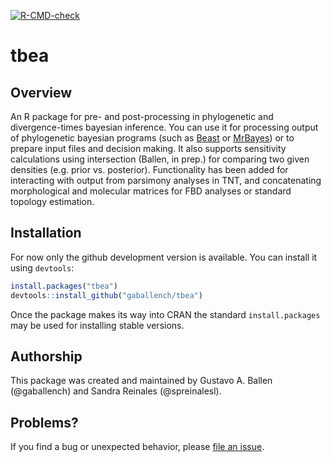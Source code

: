 
<!-- README.md is generated from README.Rmd. Please edit that file -->
<!-- badges: start -->

[![R-CMD-check](https://github.com/gaballench/tbea/workflows/R-CMD-check/badge.svg)](https://github.com/gaballench/tbea/actions)
<!-- badges: end -->

# tbea

## Overview

An R package for pre- and post-processing in phylogenetic and
divergence-times bayesian inference. You can use it for processing
output of phylogenetic bayesian programs (such as
[Beast](https://www.beast2.org/) or
[MrBayes](http://nbisweden.github.io/MrBayes/index.html)) or to prepare
input files and decision making. It also supports sensitivity
calculations using intersection (Ballen, in prep.) for comparing two
given densities (e.g. prior vs. posterior). Functionality has been added
for interacting with output from parsimony analyses in TNT, and
concatenating morphological and molecular matrices for FBD analyses or
standard topology estimation.

## Installation

For now only the github development version is available. You can
install it using `devtools`:

``` r
install.packages("tbea")
devtools::install_github("gaballench/tbea")
```

Once the package makes its way into CRAN the standard `install.packages`
may be used for installing stable versions.

## Authorship

This package was created and maintained by Gustavo A. Ballen
(@gaballench) and Sandra Reinales (@spreinalesl).

## Problems?

If you find a bug or unexpected behavior, please [file an
issue](https://github.com/gaballench/tbea/issues).
